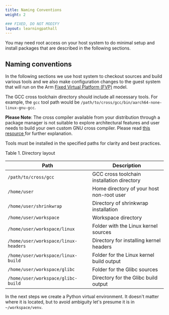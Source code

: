 ```yaml
---
title: Naming Conventions
weight: 2

### FIXED, DO NOT MODIFY
layout: learningpathall
---
```


You may need root access on your host system to do minimal setup and install packages that are described in the following sections.

## Naming conventions

In the following sections we use host system to checkout sources and build various
tools and we also make configuration changes to the guest system that will run on
the Arm [Fixed Virtual Platform (FVP)][1] model.


The GCC cross toolchain directory should include all necessary tools. For example, the `gcc` tool path would be `/path/to/cross/gcc/bin/aarch64-none-linux-gnu-gcc`. 

**Please Note**: The cross compiler available from your distribution through a package manager is not suitable to explore architectural features and user needs to build your own custom GNU cross compiler. Please read [this resource ](https://wiki.osdev.org/GCC_Cross-Compiler#Using_the_new_Compiler) for further explanation. 


Tools must be installed in the specified paths for clarity and best practices. 


Table 1. Directory layout

| Path                                 | Description                                |
|--------------------------------------|--------------------------------------------|
| `/path/to/cross/gcc`                 | GCC cross toolchain installation directory |
| `/home/user`                         | Home directory of your host non-root user  |
| `/home/user/shrinkwrap`              | Directory of shrinkwrap installation       |
| `/home/user/workspace`               | Workspace directory                        |
| `/home/user/workspace/linux`         | Folder with the Linux kernel sources       |
| `/home/user/workspace/linux-headers` | Directory for installing kernel headers    |
| `/home/user/workspace/linux-build`   | Folder for the Linux kernel build output   |
| `/home/user/workspace/glibc`         | Folder for the Glibc sources               |
| `/home/user/workspace/glibc-build`   | Directory for the Glibc build output       |





In the next steps we create a Python virtual environment. It doesn't matter where
it is located, but to avoid ambiguity let's presume it is in `~/workspace/venv`.

[1]: https://developer.arm.com/downloads/-/arm-ecosystem-fvps